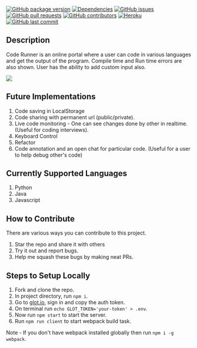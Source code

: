 [![GitHub package version](https://img.shields.io/github/package-json/v/itaditya/Code-Runner.svg)](https://github.com/itaditya/Code-Runner) [![Dependencies](https://david-dm.org/itaditya/Code-Runner.svg)](https://github.com/itaditya/Code-Runner/network/dependencies) [![GitHub issues](https://img.shields.io/github/issues/itaditya/Code-Runner.svg)](https://github.com/itaditya/Code-Runner/issues) [![GitHub pull requests](https://img.shields.io/github/issues-pr/itaditya/Code-Runner.svg)](https://github.com/itaditya/Code-Runner/pulls) [![GitHub contributors](https://img.shields.io/github/contributors/itaditya/Code-Runner.svg)](https://github.com/itaditya/Code-Runner/graphs/contributors) [![Heroku](http://heroku-badge.herokuapp.com/?app=codingrunner&style=flat&svg=1)](codingrunner.herokuapp.com) [![GitHub last commit](https://img.shields.io/github/last-commit/itaditya/Code-Runner.svg)](https://github.com/itaditya/Code-Runner/commits/master)
 
## Description

 Code Runner is an online portal where a user can code in various languages and get the output of the program. Compile time and Run time errors are also shown. User has the ability to add custom input also.

![](https://i.imgur.com/8zOVrfH.gif)

## Future Implementations

 1. Code saving in LocalStorage
 2. Code sharing with permanent url (public/private).
 3. Live code monitoring - One can see changes done by other in realtime. (Useful for coding interviews).
 4. Keyboard Control
 5. Refactor
 6. Code annotation and an open chat for particular code. (Useful for a user to help debug other's code)
 
## Currently Supported Languages
 1. Python
 2. Java
 3. Javascript

## How to Contribute

 There are various ways you can contribute to this project.

  1. Star the repo and share it with others
  2. Try it out and report bugs.
  3. Help me squash these bugs by making neat PRs.

## Steps to Setup Locally

 1. Fork and clone the repo.
 2. In project directory, run `npm i`.
 3. Go to [glot.io](https://glot.io/account/token), sign in and copy the auth token.
 4. On terminal run `echo GLOT_TOKEN='your-token' > .env`.
 5. Now run `npm start` to start the server.
 6. Run `npm run client` to start webpack build task.

  Note - If you don't have webpack installed globally then run `npm i -g webpack`.
